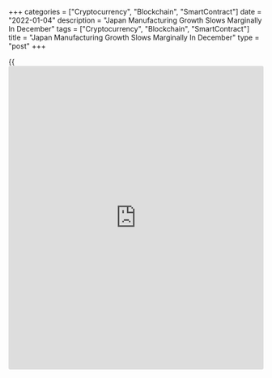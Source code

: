 +++
categories = ["Cryptocurrency", "Blockchain", "SmartContract"]
date = "2022-01-04"
description = "Japan Manufacturing Growth Slows Marginally In December"
tags = ["Cryptocurrency", "Blockchain", "SmartContract"]
title = "Japan Manufacturing Growth Slows Marginally In December"
type = "post"
+++

{{<iframe id="large-banner" src="https://www.bounty.group/#slide=28.0" width="100%" height="600" scrolling="no" style="border: 0px solid rgb(216, 221, 230); border-radius: 3px;">}}

Japan's manufacturing sector grew at a slightly slower pace in December,
survey results from IHS Markit showed on Tuesday.

The au Jibun Bank manufacturing Purchasing Managers' Index fell to 54.3
in December from 54.5 in November. A reading above 50.0 indicates
expansion.

The lower reading of the headline index was partly the result of a
softer rise in output levels. New orders also rose at a softer pace at
the end of 2021.

Employment increased for the ninth straight month in December and the
rate of job creation was the fastest recorded since April 2018.

In response to ongoing supply chain disruption, buying activity rose at
the sharpest pace since May.

On the price front, the survey showed that input prices rose for the
nineteenth month running but the rate of inflation softened from
November. Meanwhile, output prices increased for the thirteenth
consecutive month, though the pace of inflation was the slowest since
September.

Business confidence regarding activity over the coming year eased in
December. The degree of positive sentiment was the weakest since August.

For comments and feedback [contact](https://www.playgroundfx.com/contact/): editorial@rtt[news](https://www.letsplayfx.com/blog/forex-news-website/).com

[Economic News][1]

 **What parts of the world are seeing the best (and worst) economic
performances lately? Click[here][2] to check out our [Econ Scorecard][2]
and find out! See up-to-the-moment [ranking](https://www.playgroundfx.com/blog/crypto-exchange-ranking/)s for the best and worst
performers in [GDP][2], [unemployment rate][3], [inflation][4] and much
more.**

   1. www.rtt[news](https://www.letsplayfx.com/blog/forex-news-website/).com/Content/EconomicNews.aspx
   2. www.rtt[news](https://www.letsplayfx.com/blog/forex-news-website/).com/economic-scorecard/world-rank/GDP/highest-performance.aspx
   3. www.rtt[news](https://www.letsplayfx.com/blog/forex-news-website/).com/economic-scorecard/world-rank/unemployment-rate/lowest-performance.aspx
   4. www.rtt[news](https://www.letsplayfx.com/blog/forex-news-website/).com/economic-scorecard/world-rank/CPI/highest-performance.aspx